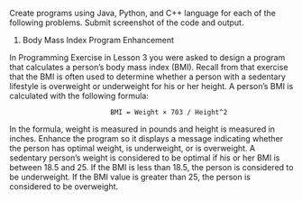 Create programs using Java, Python, and C++ language for each of the following problems. Submit screenshot of the code and output.
1. Body Mass Index Program Enhancement

In Programming Exercise in Lesson 3 you were asked to design a program that calculates a person’s body mass index (BMI). Recall from that exercise that the BMI is often used to determine whether a person with a sedentary lifestyle is overweight or underweight for his or her height. A person’s BMI is calculated with the following formula:

                             BMI = Weight × 703 / Height^2

In the formula, weight is measured in pounds and height is measured in inches. Enhance the program so it displays a message indicating whether the person has optimal weight, is underweight, or is overweight. A sedentary person’s weight is considered to be optimal if his or her BMI is between 18.5 and 25. If the BMI is less than 18.5, the person is considered to be underweight. If the BMI value is greater than 25, the person is considered to be overweight.
